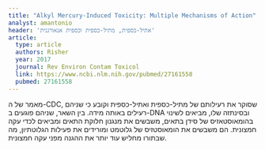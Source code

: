 ```yaml
---
title: "Alkyl Mercury-Induced Toxicity: Multiple Mechanisms of Action"
analyst: amantonio
header: 'אתיל-כספית, מתיל-כספית וכספית אנאורגנית'
article:
  type: article
  authors: Risher
  year: 2017
  journal: Rev Environ Contam Toxicol
  link: https://www.ncbi.nlm.nih.gov/pubmed/27161558
  pubmed: 27161558
---
```


מאמר של ה-CDC, שסוקר את רעילותם של מתיל-כספית ואתיל-כספית וקובע כי שניהם רעילים באותה מידה. בין השאר, שניהם פוגעים ב-DNA ובסינתזה שלו, מביאים לשינוי בהומאוסטאזיס של סידן בתאים, משבשים את מנגנון חלוקת התאים ומביאים לכדי עקה חמצונית. הם משבשים את הומאוסטזיס של גלוטמט ומורידים את פעילות הגלוטתיון, מה שבתורו מחליש עוד יותר את ההגנה מפני עקה חמצונית.
